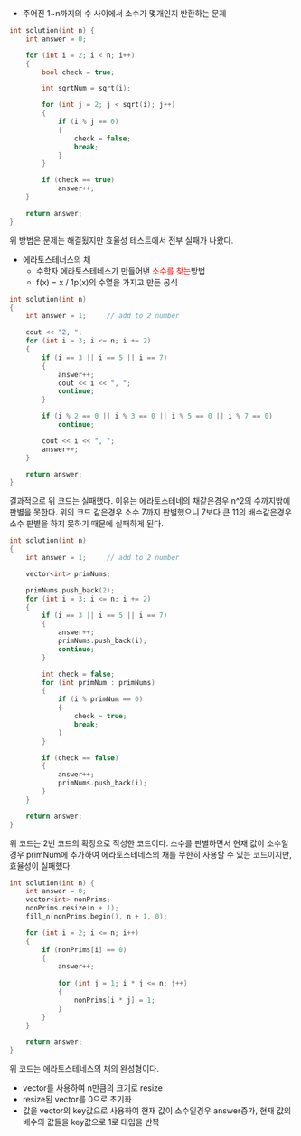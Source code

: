 - 주어진 1~n까지의 수 사이에서 소수가 몇개인지 반환하는 문제
```C++
int solution(int n) {
    int answer = 0;

    for (int i = 2; i < n; i++)
    {
        bool check = true;

        int sqrtNum = sqrt(i);

        for (int j = 2; j < sqrt(i); j++)
        {
            if (i % j == 0)
            {
                check = false;
                break;
            }
        }

        if (check == true)
            answer++;
    }

    return answer;
}
```
위 방법은 문제는 해결됬지만 효율성 테스트에서 전부 실패가 나왔다.
- 에라토스테너스의 채
	- 수학자 에라토스테네스가 만들어낸 <font color="red">소수를 찾는</font>방법
	- f(x) = x / 1p(x)의 수열을 가지고 만든 공식
```C++
int solution(int n)
{
	int answer = 1;		// add to 2 number

	cout << "2, ";
	for (int i = 3; i <= n; i += 2)
	{
		if (i == 3 || i == 5 || i == 7)
		{
			answer++;
			cout << i << ", ";
			continue;
		}

		if (i % 2 == 0 || i % 3 == 0 || i % 5 == 0 || i % 7 == 0)
			continue;

		cout << i << ", ";
		answer++;
	}

	return answer;
}
```
결과적으로 위 코드는 실패했다. 이유는 에라토스테네의 채같은경우 n^2의 수까지밖에 판별을 못한다. 위의 코드 같은경우 소수 7까지 판별했으니 7보다 큰 11의 배수같은경우 소수 판별을 하지 못하기 때문에 실패하게 된다.
```C++
int solution(int n)
{
	int answer = 1;		// add to 2 number

	vector<int> primNums;

	primNums.push_back(2);
	for (int i = 3; i <= n; i += 2)
	{
		if (i == 3 || i == 5 || i == 7)
		{
			answer++;
			primNums.push_back(i);
			continue;
		}

		int check = false;
		for (int primNum : primNums)
		{
			if (i % primNum == 0)
			{
				check = true;
				break;
			}
		}

		if (check == false)
		{
			answer++;
			primNums.push_back(i);
		}
	}

	return answer;
}
```
위 코드는 2번 코드의 확장으로 작성한 코드이다. 소수를 판별하면서 현재 값이 소수일경우 primNum에 추가하여 에라토스테네스의 채를 무한히 사용할 수 있는 코드이지만, 효율성이 실패했다.
```C++
int solution(int n) {
	int answer = 0;
	vector<int> nonPrims;
	nonPrims.resize(n + 1);
	fill_n(nonPrims.begin(), n + 1, 0);

	for (int i = 2; i <= n; i++)
	{
		if (nonPrims[i] == 0)
		{
			answer++;
	
			for (int j = 1; i * j <= n; j++)
			{
				nonPrims[i * j] = 1;
			}
		}
	}

	return answer;
}
```
위 코드는 에라토스테네스의 채의 완성형이다. 
- vector를 사용하여 n만큼의 크기로 resize
- resize된 vector를 0으로 초기화
- 값을 vector의 key값으로 사용하여 현재 값이 소수일경우 answer증가, 현재 값의 배수의 값들을 key값으로 1로 대입을 반복